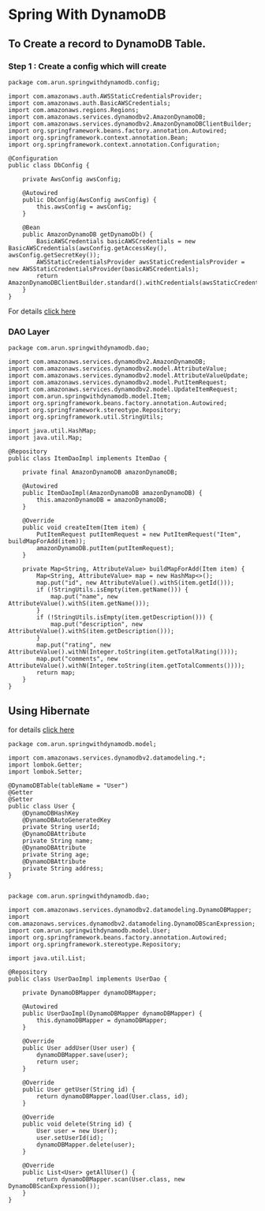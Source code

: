 # Spring With DynamoDB

## To Create a record to DynamoDB Table.


### Step 1 : Create a config which will create 


    package com.arun.springwithdynamodb.config;
    
    import com.amazonaws.auth.AWSStaticCredentialsProvider;
    import com.amazonaws.auth.BasicAWSCredentials;
    import com.amazonaws.regions.Regions;
    import com.amazonaws.services.dynamodbv2.AmazonDynamoDB;
    import com.amazonaws.services.dynamodbv2.AmazonDynamoDBClientBuilder;
    import org.springframework.beans.factory.annotation.Autowired;
    import org.springframework.context.annotation.Bean;
    import org.springframework.context.annotation.Configuration;
    
    @Configuration
    public class DbConfig {
    
        private AwsConfig awsConfig;
    
        @Autowired
        public DbConfig(AwsConfig awsConfig) {
            this.awsConfig = awsConfig;
        }
    
        @Bean
        public AmazonDynamoDB getDynamoDb() {
            BasicAWSCredentials basicAWSCredentials = new BasicAWSCredentials(awsConfig.getAccessKey(), awsConfig.getSecretKey());
            AWSStaticCredentialsProvider awsStaticCredentialsProvider = new AWSStaticCredentialsProvider(basicAWSCredentials);
            return AmazonDynamoDBClientBuilder.standard().withCredentials(awsStaticCredentialsProvider).withRegion(Regions.US_EAST_2).build();
        }
    }
 
 For details [click here](https://github.com/arun786/springwithdynamodb/blob/master/HowToConnectToDynamoDB.md)

### DAO Layer

    package com.arun.springwithdynamodb.dao;
    
    import com.amazonaws.services.dynamodbv2.AmazonDynamoDB;
    import com.amazonaws.services.dynamodbv2.model.AttributeValue;
    import com.amazonaws.services.dynamodbv2.model.AttributeValueUpdate;
    import com.amazonaws.services.dynamodbv2.model.PutItemRequest;
    import com.amazonaws.services.dynamodbv2.model.UpdateItemRequest;
    import com.arun.springwithdynamodb.model.Item;
    import org.springframework.beans.factory.annotation.Autowired;
    import org.springframework.stereotype.Repository;
    import org.springframework.util.StringUtils;
    
    import java.util.HashMap;
    import java.util.Map;
    
    @Repository
    public class ItemDaoImpl implements ItemDao {
    
        private final AmazonDynamoDB amazonDynamoDB;
    
        @Autowired
        public ItemDaoImpl(AmazonDynamoDB amazonDynamoDB) {
            this.amazonDynamoDB = amazonDynamoDB;
        }
    
        @Override
        public void createItem(Item item) {
            PutItemRequest putItemRequest = new PutItemRequest("Item", buildMapForAdd(item));
            amazonDynamoDB.putItem(putItemRequest);
        }
    
        private Map<String, AttributeValue> buildMapForAdd(Item item) {
            Map<String, AttributeValue> map = new HashMap<>();
            map.put("id", new AttributeValue().withS(item.getId()));
            if (!StringUtils.isEmpty(item.getName())) {
                map.put("name", new AttributeValue().withS(item.getName()));
            }
            if (!StringUtils.isEmpty(item.getDescription())) {
                map.put("description", new AttributeValue().withS(item.getDescription()));
            }
            map.put("rating", new AttributeValue().withN(Integer.toString(item.getTotalRating())));
            map.put("comments", new AttributeValue().withN(Integer.toString(item.getTotalComments())));
            return map;
        }
    }


## Using Hibernate 

   for details [click here](https://github.com/arun786/springwithdynamodb/blob/master/HowToConnecToDynamoDBUsingORM.md)


    package com.arun.springwithdynamodb.model;
    
    import com.amazonaws.services.dynamodbv2.datamodeling.*;
    import lombok.Getter;
    import lombok.Setter;
    
    @DynamoDBTable(tableName = "User")
    @Getter
    @Setter
    public class User {
        @DynamoDBHashKey
        @DynamoDBAutoGeneratedKey
        private String userId;
        @DynamoDBAttribute
        private String name;
        @DynamoDBAttribute
        private String age;
        @DynamoDBAttribute
        private String address;
    }


    package com.arun.springwithdynamodb.dao;
    
    import com.amazonaws.services.dynamodbv2.datamodeling.DynamoDBMapper;
    import com.amazonaws.services.dynamodbv2.datamodeling.DynamoDBScanExpression;
    import com.arun.springwithdynamodb.model.User;
    import org.springframework.beans.factory.annotation.Autowired;
    import org.springframework.stereotype.Repository;
    
    import java.util.List;
    
    @Repository
    public class UserDaoImpl implements UserDao {
    
        private DynamoDBMapper dynamoDBMapper;
    
        @Autowired
        public UserDaoImpl(DynamoDBMapper dynamoDBMapper) {
            this.dynamoDBMapper = dynamoDBMapper;
        }
    
        @Override
        public User addUser(User user) {
            dynamoDBMapper.save(user);
            return user;
        }
    
        @Override
        public User getUser(String id) {
            return dynamoDBMapper.load(User.class, id);
        }
    
        @Override
        public void delete(String id) {
            User user = new User();
            user.setUserId(id);
            dynamoDBMapper.delete(user);
        }
    
        @Override
        public List<User> getAllUser() {
            return dynamoDBMapper.scan(User.class, new DynamoDBScanExpression());
        }
    }

